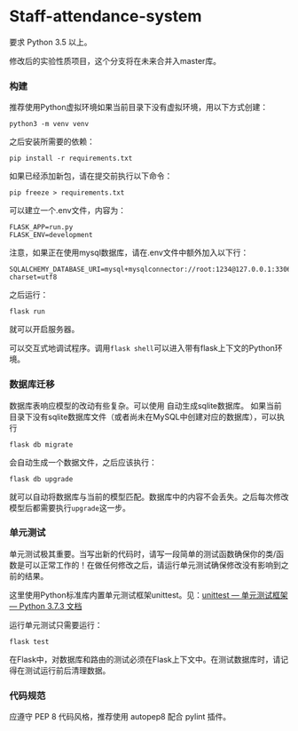# Staff-attendance-system

要求 Python 3.5 以上。

修改后的实验性质项目，这个分支将在未来合并入master库。

### 构建

推荐使用Python虚拟环境如果当前目录下没有虚拟环境，用以下方式创建：
```
python3 -m venv venv
```

之后安装所需要的依赖：
```
pip install -r requirements.txt
```

如果已经添加新包，请在提交前执行以下命令：
```
pip freeze > requirements.txt
```

可以建立一个.env文件，内容为：
```
FLASK_APP=run.py
FLASK_ENV=development
```
注意，如果正在使用mysql数据库，请在.env文件中额外加入以下行：
```
SQLALCHEMY_DATABASE_URI=mysql+mysqlconnector://root:1234@127.0.0.1:3306/sys_db?charset=utf8
```
之后运行：
```
flask run
```
就可以开启服务器。

可以交互式地调试程序。调用`flask shell`可以进入带有flask上下文的Python环境。

### 数据库迁移
数据库表响应模型的改动有些复杂。可以使用
自动生成sqlite数据库。
如果当前目录下没有sqlite数据库文件（或者尚未在MySQL中创建对应的数据库），可以执行
```
flask db migrate
```
会自动生成一个数据文件，之后应该执行：
```
flask db upgrade
```
就可以自动将数据库与当前的模型匹配。数据库中的内容不会丢失。之后每次修改模型后都需要执行`upgrade`这一步。

### 单元测试
单元测试极其重要。当写出新的代码时，请写一段简单的测试函数确保你的类/函数是可以正常工作的！在做任何修改之后，请运行单元测试确保修改没有影响到之前的结果。

这里使用Python标准库内置单元测试框架unittest。见：[unittest — 单元测试框架 — Python 3.7.3 文档](https://docs.python.org/zh-cn/3/library/unittest.html)

运行单元测试只需要运行：
```
flask test
```

在Flask中，对数据库和路由的测试必须在Flask上下文中。在测试数据库时，请记得在测试运行前后清理数据。

### 代码规范
应遵守 PEP 8 代码风格，推荐使用 autopep8 配合 pylint 插件。
